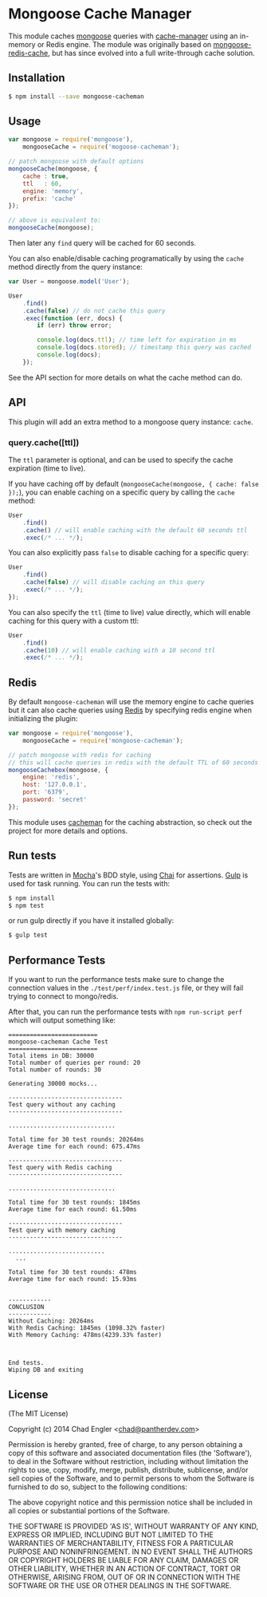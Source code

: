 # Mongoose Cache Manager

This module caches [mongoose][1] queries with [cache-manager][2] using an in-memory or Redis engine. The module
was originally based on [mongoose-redis-cache][3], but has since evolved into a full write-through cache solution.

[1]: http://http://mongoosejs.com/
[2]: https://github.com/BryanDonovan/node-cache-manager
[3]: https://github.com/conancat/mongoose-redis-cache

## Installation

``` bash
$ npm install --save mongoose-cacheman
```

## Usage

``` javascript
var mongoose = require('mongoose'),
    mongooseCache = require('mogoose-cacheman');

// patch mongoose with default options
mongooseCache(mongoose, {
    cache : true,
    ttl   : 60,
    engine: 'memory',
    prefix: 'cache'
});

// above is equivalent to:
mongooseCache(mongoose);
```

Then later any `find` query will be cached for 60 seconds.

You can also enable/disable caching programatically by using the `cache` method directly from the query instance:

``` javascript
var User = mongoose.model('User');

User
    .find()
    .cache(false) // do not cache this query
    .exec(function (err, docs) {
        if (err) throw error;

        console.log(docs.ttl); // time left for expiration in ms
        console.log(docs.stored); // timestamp this query was cached
        console.log(docs);
    });
```

See the API section for more details on what the cache method can do.

## API

This plugin will add an extra method to a mongoose query instance: `cache`.

### query.cache([ttl])

The `ttl` parameter is optional, and can be used to specify the cache expiration (time to live).

If you have caching off by default (`mongooseCache(mongoose, { cache: false });`), you can enable caching on
a specific query by calling the `cache` method:

``` javascript
User
    .find()
    .cache() // will enable caching with the default 60 seconds ttl
    .exec(/* ... */);
```

You can also explicitly pass `false` to disable caching for a specific query:

``` javascript
User
    .find()
    .cache(false) // will disable caching on this query
    .exec(/* ... */);
});
```

You can also specify the `ttl` (time to live) value directly, which will enable caching for this query
with a custom ttl:

``` javascript
User
    .find()
    .cache(10) // will enable caching with a 10 second ttl
    .exec(/* ... */);
```

## Redis

By default `mongoose-cacheman` will use the memory engine to cache queries but it can also cache queries using
[Redis][20] by specifying redis engine when initializing the plugin:

``` javascript
var mongoose = require('mongoose'),
    mongooseCache = require('mongoose-cacheman');

// patch mongoose with redis for caching
// this will cache queries in redis with the default TTL of 60 seconds
mongooseCachebox(mongoose, {
    engine: 'redis',
    host: '127.0.0.1',
    port: '6379',
    password: 'secret'
});
```

This module uses [cacheman][21] for the caching abstraction, so check out the project for more details and options.

[20]: http://redis.io/
[21]: https://github.com/cayasso/cacheman

## Run tests

Tests are written in [Mocha][30]'s BDD style, using [Chai][31] for assertions. [Gulp][32] is used for task running.
You can run the tests with:

``` bash
$ npm install
$ npm test
```

or run gulp directly if you have it installed globally:

``` bash
$ gulp test
```

[30]: http://visionmedia.github.io/mocha/
[31]: http://chaijs.com/
[32]: http://gulpjs.com/

## Performance Tests

If you want to run the performance tests make sure to change the connection values in the `./test/perf/index.test.js`
file, or they will fail trying to connect to mongo/redis.

After that, you can run the performance tests with `npm run-script perf` which will output something like:

```
=========================
mongoose-cacheman Cache Test
=========================
Total items in DB: 30000
Total number of queries per round: 20
Total number of rounds: 30

Generating 30000 mocks...

--------------------------------
Test query without any caching
--------------------------------

..............................

Total time for 30 test rounds: 20264ms
Average time for each round: 675.47ms

--------------------------------
Test query with Redis caching
--------------------------------

..............................

Total time for 30 test rounds: 1845ms
Average time for each round: 61.50ms

--------------------------------
Test query with memory caching
--------------------------------

...........................
  ...

Total time for 30 test rounds: 478ms
Average time for each round: 15.93ms


------------
CONCLUSION
------------
Without Caching: 20264ms
With Redis Caching: 1845ms (1098.32% faster)
With Memory Caching: 478ms(4239.33% faster)



End tests.
Wiping DB and exiting
```


## License

(The MIT License)

Copyright (c) 2014 Chad Engler &lt;chad@pantherdev.com&gt;

Permission is hereby granted, free of charge, to any person obtaining
a copy of this software and associated documentation files (the
'Software'), to deal in the Software without restriction, including
without limitation the rights to use, copy, modify, merge, publish,
distribute, sublicense, and/or sell copies of the Software, and to
permit persons to whom the Software is furnished to do so, subject to
the following conditions:

The above copyright notice and this permission notice shall be
included in all copies or substantial portions of the Software.

THE SOFTWARE IS PROVIDED 'AS IS', WITHOUT WARRANTY OF ANY KIND,
EXPRESS OR IMPLIED, INCLUDING BUT NOT LIMITED TO THE WARRANTIES OF
MERCHANTABILITY, FITNESS FOR A PARTICULAR PURPOSE AND NONINFRINGEMENT.
IN NO EVENT SHALL THE AUTHORS OR COPYRIGHT HOLDERS BE LIABLE FOR ANY
CLAIM, DAMAGES OR OTHER LIABILITY, WHETHER IN AN ACTION OF CONTRACT,
TORT OR OTHERWISE, ARISING FROM, OUT OF OR IN CONNECTION WITH THE
SOFTWARE OR THE USE OR OTHER DEALINGS IN THE SOFTWARE.

